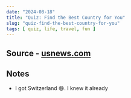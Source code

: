 ```yaml
---
date: "2024-08-18"
title: "Quiz: Find the Best Country for You"
slug: "quiz-find-the-best-country-for-you"
tags: [ quiz, life, travel, fun ]
---
```




## Source - [usnews.com][1]

## Notes
* I got Switzerland 😄. I knew it already



   [1]: https://www.usnews.com/news/best-countries/articles/quiz-find-the-best-country-for-you

